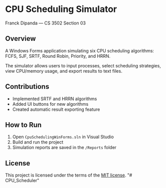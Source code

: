 # CPU Scheduling Simulator

Franck Dipanda — CS 3502 Section 03

## Overview

A Windows Forms application simulating six CPU scheduling algorithms:  
FCFS, SJF, SRTF, Round Robin, Priority, and HRRN.

The simulator allows users to input processes, select scheduling strategies, view CPU/memory usage, and export results to text files.

## Contributions

- Implemented SRTF and HRRN algorithms
- Added UI buttons for new algorithms
- Created automatic result exporting feature

## How to Run

1. Open `CpuSchedulingWinForms.sln` in Visual Studio
2. Build and run the project
3. Simulation reports are saved in the `/Reports` folder

## License

This project is licensed under the terms of the [MIT license](https://choosealicense.com/licenses/mit/).
"# CPU_Scheduler" 
